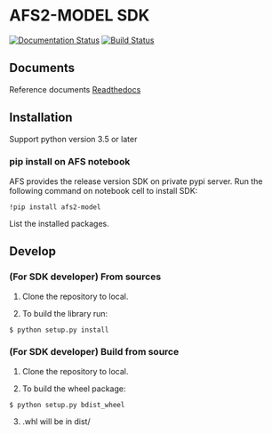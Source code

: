 # AFS2-MODEL SDK

[![Documentation Status](https://readthedocs.org/projects/afs-sdk/badge/?version=latest)](https://afs-sdk.readthedocs.io/en/latest/?badge=latest) [![Build Status](https://travis-ci.com/benchuang11046/afs2-model.svg?branch=master)](https://travis-ci.com/benchuang11046/afs2-model)


## Documents
Reference documents [Readthedocs](https://afs-sdk.readthedocs.io/en/latest/overview.html)


## Installation

Support python version 3.5 or later


### pip install on AFS notebook


AFS provides the release version SDK on private pypi server. Run the following command on notebook cell to install SDK:
 
```
!pip install afs2-model
```

List the installed packages.


## Develop


### (For SDK developer) From sources

1. Clone the repository to local.

2. To build the library run:
```
$ python setup.py install
```

### (For SDK developer) Build from source

1. Clone the repository to local.

2. To build the wheel package:
```
$ python setup.py bdist_wheel
```

3. .whl will be in dist/ 
